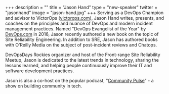 +++
description = ""
title = "Jason Hand"
type = "new-speaker"
twitter = "jasonhand"
image = "jason-hand.jpg"
+++
Serving as a DevOps Champion and advisor to VictorOps
([victorops.com](https://victorops.com/)), Jason Hand writes, presents,
and coaches on the principles and nuance of DevOps and modern incident
management practices. Named "DevOps Evangelist of the Year" by
[DevOps.com](https://devops.com/) in 2016, Jason recently authored a new
book on the topic of Site Reliability Engineering.  In addition to SRE,
Jason has authored books with O’Reilly Media on the subject of
post-incident reviews and Chatops.

DevOpsDays Rockies organizer and host of the Front-range Site
Reliability Meetup, Jason is dedicated to the latest trends in
technology, sharing the lessons learned, and helping people continuously
improve their IT and software development practices.

Jason is also a co-host on the popular podcast, "[Community
Pulse](http://communitypulse.io/)" - a show on building community in
tech.